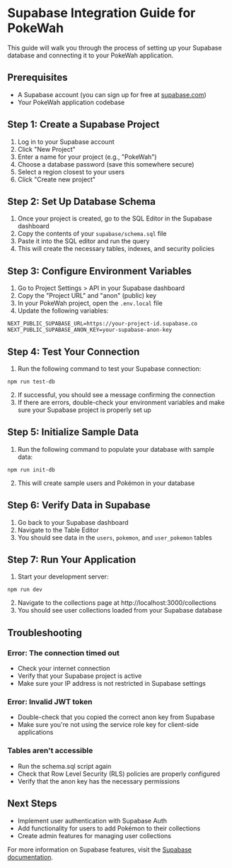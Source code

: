 # Supabase Integration Guide for PokeWah

This guide will walk you through the process of setting up your Supabase database and connecting it to your PokeWah application.

## Prerequisites

- A Supabase account (you can sign up for free at [supabase.com](https://supabase.com))
- Your PokeWah application codebase

## Step 1: Create a Supabase Project

1. Log in to your Supabase account
2. Click "New Project"
3. Enter a name for your project (e.g., "PokeWah")
4. Choose a database password (save this somewhere secure)
5. Select a region closest to your users
6. Click "Create new project"

## Step 2: Set Up Database Schema

1. Once your project is created, go to the SQL Editor in the Supabase dashboard
2. Copy the contents of your `supabase/schema.sql` file
3. Paste it into the SQL editor and run the query
4. This will create the necessary tables, indexes, and security policies

## Step 3: Configure Environment Variables

1. Go to Project Settings > API in your Supabase dashboard
2. Copy the "Project URL" and "anon" (public) key
3. In your PokeWah project, open the `.env.local` file
4. Update the following variables:

```
NEXT_PUBLIC_SUPABASE_URL=https://your-project-id.supabase.co
NEXT_PUBLIC_SUPABASE_ANON_KEY=your-supabase-anon-key
```

## Step 4: Test Your Connection

1. Run the following command to test your Supabase connection:

```
npm run test-db
```

2. If successful, you should see a message confirming the connection
3. If there are errors, double-check your environment variables and make sure your Supabase project is properly set up

## Step 5: Initialize Sample Data

1. Run the following command to populate your database with sample data:

```
npm run init-db
```

2. This will create sample users and Pokémon in your database

## Step 6: Verify Data in Supabase

1. Go back to your Supabase dashboard
2. Navigate to the Table Editor
3. You should see data in the `users`, `pokemon`, and `user_pokemon` tables

## Step 7: Run Your Application

1. Start your development server:

```
npm run dev
```

2. Navigate to the collections page at http://localhost:3000/collections
3. You should see user collections loaded from your Supabase database

## Troubleshooting

### Error: The connection timed out
- Check your internet connection
- Verify that your Supabase project is active
- Make sure your IP address is not restricted in Supabase settings

### Error: Invalid JWT token
- Double-check that you copied the correct anon key from Supabase
- Make sure you're not using the service role key for client-side applications

### Tables aren't accessible
- Run the schema.sql script again
- Check that Row Level Security (RLS) policies are properly configured
- Verify that the anon key has the necessary permissions

## Next Steps

- Implement user authentication with Supabase Auth
- Add functionality for users to add Pokémon to their collections
- Create admin features for managing user collections

For more information on Supabase features, visit the [Supabase documentation](https://supabase.com/docs). 